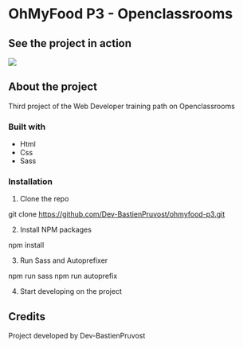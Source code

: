 # OhMyFood P3 - Openclassrooms

## See the project in action

<a href="https://ohmyfood.pruvostbastien.fr/" target="_blank"><img src="https://img.shields.io/badge/ctrl_%2B_click_here_to_see_the_website-324050?style=for-the-badge&logo=github&logoColor=white" /></a>

## About the project

Third project of the Web Developer training path on Openclassrooms


### Built with

- Html
- Css
- Sass


### Installation

1. Clone the repo

git clone https://github.com/Dev-BastienPruvost/ohmyfood-p3.git


2. Install NPM packages

npm install


3. Run Sass and Autoprefixer

npm run sass
npm run autoprefix


4. Start developing on the project

## Credits

Project developed by Dev-BastienPruvost

